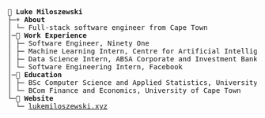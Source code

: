 <pre>
💾 <b>Luke Miloszewski</b>
├─☀️ <b>About</b>
│ └─ Full-stack software engineer from Cape Town
│─🌴 <b>Work Experience</b>  
│ ├─ Software Engineer, Ninety One
│ ├─ Machine Learning Intern, Centre for Artificial Intelligence Research
│ ├─ Data Science Intern, ABSA Corporate and Investment Bank
│ └─ Software Engineering Intern, Facebook
│─📜 <b>Education</b>  
│ ├─ BSc Computer Science and Applied Statistics, University of Cape Town
│ └─ BCom Finance and Economics, University of Cape Town
└─🍓 <b>Website</b>  
  └─ <a href="https://www.lukemiloszewski.xyz">lukemiloszewski.xyz</a>
</pre>
